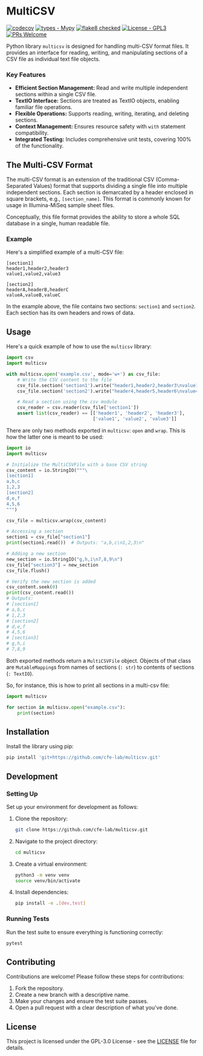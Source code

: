 
# MultiCSV

[![codecov](https://codecov.io/gh/cfe-lab/multicsv/branch/master/graph/badge.svg)](https://codecov.io/gh/cfe-lab/multicsv)
[![types - Mypy](https://img.shields.io/badge/types-Mypy-blue.svg)](https://github.com/python/mypy)
[![flake8 checked](https://img.shields.io/badge/flake8-checked-blueviolet.svg)](https://github.com/PyCQA/flake8)
[![License - GPL3](https://img.shields.io/badge/license-GPLv3-blue)](https://spdx.org/licenses/)
[![PRs Welcome](https://img.shields.io/badge/PRs-welcome-brightgreen.svg)](https://github.com/cfe-lab/multicsv/pulls)

Python library `multicsv` is designed for handling multi-CSV format
files. It provides an interface for reading, writing, and manipulating
sections of a CSV file as individual text file objects.

### Key Features

- **Efficient Section Management:** Read and write multiple
  independent sections within a single CSV file.
- **TextIO Interface:** Sections are treated as TextIO objects,
  enabling familiar file operations.
- **Flexible Operations:** Supports reading, writing, iterating, and
  deleting sections.
- **Context Management:** Ensures resource safety with `with`
  statement compatibility.
- **Integrated Testing:** Includes comprehensive unit tests, covering
  100% of the functionality.

## The Multi-CSV Format

The multi-CSV format is an extension of the traditional CSV
(Comma-Separated Values) format that supports dividing a single file
into multiple independent sections. Each section is demarcated by a
header enclosed in square brackets, e.g., `[section_name]`.
This format is commonly known for usage in Illumina-MiSeq sample sheet
files.

Conceptually, this file format provides the ability to store a whole
SQL database in a single, human readable file.

### Example

Here's a simplified example of a multi-CSV file:

```csv
[section1]
header1,header2,header3
value1,value2,value3

[section2]
headerA,headerB,headerC
valueA,valueB,valueC
```

In the example above, the file contains two sections: `section1` and
`section2`. Each section has its own headers and rows of data.

## Usage

Here's a quick example of how to use the `multicsv` library:

```python
import csv
import multicsv

with multicsv.open('example.csv', mode='w+') as csv_file:
    # Write the CSV content to the file
    csv_file.section('section1').write("header1,header2,header3\nvalue1,value2,value3\n")
    csv_file.section('section2').write("header4,header5,header6\nvalue4,value5,value6\n")

    # Read a section using the csv module
    csv_reader = csv.reader(csv_file['section1'])
    assert list(csv_reader) == [['header1', 'header2', 'header3'],
                                ['value1', 'value2', 'value3']]
```

There are only two methods exported in `multicsv`: `open` and `wrap`.
This is how the latter one is meant to be used:

```python
import io
import multicsv

# Initialize the MultiCSVFile with a base CSV string
csv_content = io.StringIO("""\
[section1]
a,b,c
1,2,3
[section2]
d,e,f
4,5,6
""")

csv_file = multicsv.wrap(csv_content)

# Accessing a section
section1 = csv_file["section1"]
print(section1.read())  # Outputs: "a,b,c\n1,2,3\n"

# Adding a new section
new_section = io.StringIO("g,h,i\n7,8,9\n")
csv_file["section3"] = new_section
csv_file.flush()

# Verify the new section is added
csv_content.seek(0)
print(csv_content.read())
# Outputs:
# [section1]
# a,b,c
# 1,2,3
# [section2]
# d,e,f
# 4,5,6
# [section3]
# g,h,i
# 7,8,9
```

Both exported methods return a `MultiCSVFile` object.
Objects of that class are `MutableMapping`s from names of sections (`: str`) to contents of sections (`: TextIO`).

So, for instance, this is how to print all sections in a multi-csv file:

```python
import multicsv

for section in multicsv.open("example.csv"):
    print(section)
```

## Installation

Install the library using pip:

```bash
pip install 'git+https://github.com/cfe-lab/multicsv.git'
```

## Development

### Setting Up

Set up your environment for development as follows:

1. Clone the repository:

    ```bash
    git clone https://github.com/cfe-lab/multicsv.git
    ```

2. Navigate to the project directory:

    ```bash
    cd multicsv
    ```

3. Create a virtual environment:

    ```bash
    python3 -m venv venv
    source venv/bin/activate
    ```

4. Install dependencies:

    ```bash
    pip install -e .[dev,test]
    ```

### Running Tests

Run the test suite to ensure everything is functioning correctly:

```bash
pytest
```

## Contributing

Contributions are welcome! Please follow these steps for contributions:

1. Fork the repository.
2. Create a new branch with a descriptive name.
3. Make your changes and ensure the test suite passes.
4. Open a pull request with a clear description of what you've done.

## License

This project is licensed under the GPL-3.0 License - see the
[LICENSE](COPYING) file for details.
